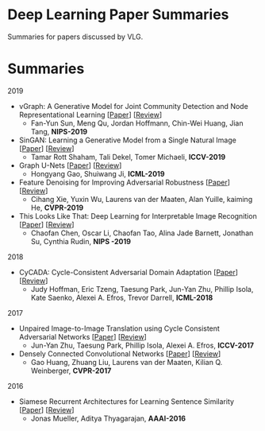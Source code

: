 # Deep Learning Paper Summaries

Summaries for papers discussed by VLG. 

# Summaries

2019

- vGraph: A Generative Model for Joint Community Detection and Node Representational Learning [[Paper](https://arxiv.org/abs/1906.07159)] [[Review](https://github.com/vlgiitr/papers_we_read/blob/master/summaries/vgraph.md)]
	- Fan-Yun Sun, Meng Qu, Jordan Hoffmann, Chin-Wei Huang, Jian Tang, **NIPS-2019**
- SinGAN: Learning a Generative Model from a Single Natural Image [[Paper](https://arxiv.org/pdf/1905.01164)] [[Review](https://github.com/vlgiitr/papers_we_read/blob/master/summaries/singan.md)]
    - Tamar Rott Shaham, Tali Dekel, Tomer Michaeli, **ICCV-2019**
- Graph U-Nets [[Paper](https://arxiv.org/abs/1905.05178)] [[Review](https://github.com/vlgiitr/papers_we_read/blob/master/summaries/graph_unet.md)]
	- Hongyang Gao, Shuiwang Ji, **ICML-2019**
- Feature Denoising for Improving Adversarial Robustness [[Paper](https://arxiv.org/pdf/1812.03411)] [[Review](https://github.com/vlgiitr/papers_we_read/blob/master/summaries/feature_denoising.md)]
	- Cihang Xie, Yuxin Wu, Laurens van der Maaten, Alan Yuille, kaiming He, **CVPR-2019**
- This Looks Like That: Deep Learning for Interpretable Image Recognition [[Paper](https://arxiv.org/pdf/1806.10574.pdf)] [[Review](https://github.com/vlgiitr/papers_we_read/blob/master/summaries/this_looks_like_that.md)]
	- Chaofan Chen, Oscar Li, Chaofan Tao, Alina Jade Barnett, Jonathan Su, Cynthia Rudin, **NIPS -2019**

2018

- CyCADA: Cycle-Consistent Adversarial Domain Adaptation [[Paper](https://arxiv.org/pdf/1711.03213.pdf)] [[Review](https://github.com/vlgiitr/papers_we_read/blob/master/summaries/cycada.md)]
	- Judy Hoffman, Eric Tzeng, Taesung Park, Jun-Yan Zhu, Phillip Isola, Kate Saenko, Alexei A. Efros, Trevor Darrell, **ICML-2018**

2017

- Unpaired Image-to-Image Translation using Cycle Consistent Adversarial Networks [[Paper](https://arxiv.org/abs/1703.10593)] [[Review](https://github.com/vlgiitr/papers_we_read/blob/master/summaries/cyclegan.md)]
	- Jun-Yan Zhu, Taesung Park, Phillip Isola, Alexei A. Efros, **ICCV-2017**
- Densely Connected Convolutional Networks [[Paper](https://arxiv.org/abs/1608.06993)] [[Review](https://github.com/vlgiitr/papers_we_read/blob/master/summaries/densenet.md)]
  	- Gao Huang, Zhuang Liu, Laurens van der Maaten, Kilian Q. Weinberger, **CVPR-2017**
	
2016

- Siamese Recurrent Architectures for Learning Sentence Similarity [[Paper](https://dl.acm.org/citation.cfm?id=3016291)] [[Review](https://github.com/vlgiitr/papers_we_read/blob/master/summaries/siamese.md)]
	- Jonas Mueller, Aditya Thyagarajan, **AAAI-2016**

